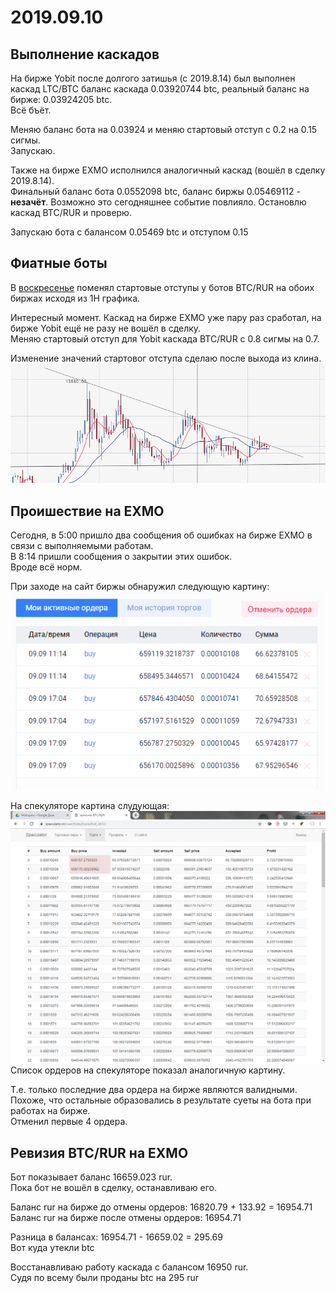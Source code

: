 # 2019.09.10
## Выполнение каскадов
На бирже Yobit после долгого затишья (с 2019.8.14) был выполнен каскад LTC/BTC баланс каскада 0.03920744 btс, реальный баланс на бирже: 0.03924205 btc.  
Всё бъёт.

Меняю баланс бота на 0.03924 и меняю стартовый отступ с 0.2 на 0.15 сигмы.  
Запускаю.

Также на бирже EXMO исполнился аналогичный каскад (вошёл в сделку 2019.8.14).  
Финальный баланс бота 0.0552098 btc, баланс биржы 0.05469112 - **незачёт**. Возможно это сегодняшнее событие повлияло. Остановлю каскад BTC/RUR и проверю.

Запускаю бота с балансом 0.05469 btc и отступом 0.15
## Фиатные боты
В [воскресенье](2019.09.08.md) поменял стартовые отступы у ботов BTC/RUR на обоих биржах исходя из 1H графика.

Интересный момент. Каскад на бирже EXMO уже пару раз сработал, на бирже Yobit ещё не разу не вошёл в сделку.  
Меняю стартовый отступ для Yobit каскада BTC/RUR с 0.8 сигмы на 0.7.

Изменение значений стартовог отступа сделаю после выхода из клина.  
![Клин на bitstamp](2019_09_10/bistamp_btc_usd_1d_triangle.png)
## Проишествие на EXMO
Сегодня, в 5:00 пришло два сообщения об ошибках на бирже EXMO в связи с выполняемыми работам.  
В 8:14 пришли сообщения о закрытии этих ошибок.  
Вроде всё норм.

При заходе на сайт биржы обнаружил следующую картину:  
![ордера btc/rur на EXMO](2019_09_10/exmo_orders.png)

На спекуляторе картина слудующая:
![ордера каскада btc/rur на EXMO](2019_09_10/my_cascade.png)  
Список ордеров на спекуляторе показал аналогичную картину.

Т.е. только последние два ордера на бирже являются валидными. Похоже, что остальные образовались в результате суеты на бота при работах на бирже.  
Отменил первые 4 ордера.  
## Ревизия BTC/RUR на EXMO
Бот показывает баланс 16659.023 rur.  
Пока бот не вошёл в сделку, останавливаю его.

Баланс rur на бирже до отмены ордеров: 16820.79 + 133.92 = 16954.71  
Баланс rur на бирже после отмены ордеров: 16954.71

Разница в балансах: 16954.71 - 16659.02 = 295.69  
Вот куда утекли btc

Восстанавливаю работу каскада с балансом 16950 rur.  
Судя по всему были проданы btc на 295 rur
